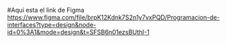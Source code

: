 #Aqui esta el link de Figma
https://www.figma.com/file/brpK12Kdnk7S2n1y7vxPQD/Programacion-de-interfaces?type=design&node-id=0%3A1&mode=design&t=SFSB6n01ezsBUthI-1